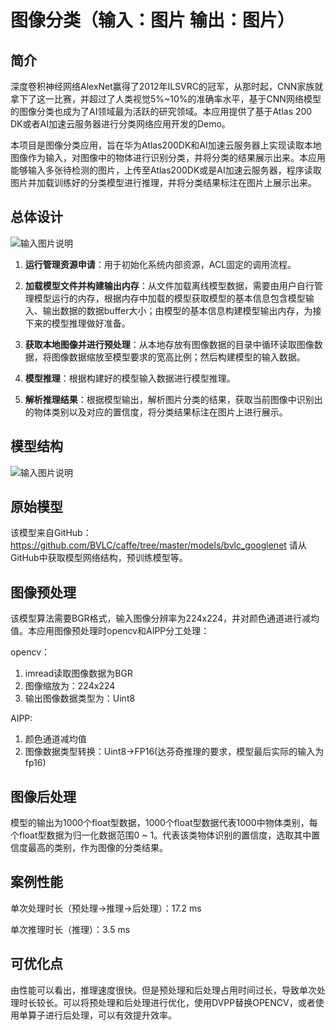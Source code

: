 # 图像分类（输入：图片 输出：图片）

## 简介

深度卷积神经网络AlexNet赢得了2012年ILSVRC的冠军，从那时起，CNN家族就拿下了这一比赛，并超过了人类视觉5%~10%的准确率水平，基于CNN网络模型的图像分类也成为了AI领域最为活跃的研究领域。本应用提供了基于Atlas 200 DK或者AI加速云服务器进行分类网络应用开发的Demo。

本项目是图像分类应用，旨在华为Atlas200DK和AI加速云服务器上实现读取本地图像作为输入，对图像中的物体进行识别分类，并将分类的结果展示出来。本应用能够输入多张待检测的图片，上传至Atlas200DK或是AI加速云服务器，程序读取图片并加载训练好的分类模型进行推理，并将分类结果标注在图片上展示出来。

## 总体设计

![输入图片说明](https://images.gitee.com/uploads/images/2020/0810/152928_dffd1a38_5408865.png "屏幕截图.png")


1. **运行管理资源申请**：用于初始化系统内部资源，ACL固定的调用流程。

2. **加载模型文件并构建输出内存**：从文件加载离线模型数据，需要由用户自行管理模型运行的内存，根据内存中加载的模型获取模型的基本信息包含模型输入、输出数据的数据buffer大小；由模型的基本信息构建模型输出内存，为接下来的模型推理做好准备。

3. **获取本地图像并进行预处理**：从本地存放有图像数据的目录中循环读取图像数据，将图像数据缩放至模型要求的宽高比例；然后构建模型的输入数据。

4. **模型推理**：根据构建好的模型输入数据进行模型推理。

5. **解析推理结果**：根据模型输出，解析图片分类的结果，获取当前图像中识别出的物体类别以及对应的置信度，将分类结果标注在图片上进行展示。





## 模型结构

![输入图片说明](https://images.gitee.com/uploads/images/2020/0810/153018_5bb4f333_5408865.jpeg "googlenet网络结构图.jpg")

## 原始模型

该模型来自GitHub：https://github.com/BVLC/caffe/tree/master/models/bvlc_googlenet 请从GitHub中获取模型网络结构，预训练模型等。

## 图像预处理

该模型算法需要BGR格式，输入图像分辨率为224x224，并对颜色通道进行减均值。本应用图像预处理时opencv和AIPP分工处理：

opencv：

1. imread读取图像数据为BGR
2. 图像缩放为：224x224
3. 输出图像数据类型为：Uint8

AIPP:

1. 颜色通道减均值
2. 图像数据类型转换：Uint8->FP16(达芬奇推理的要求，模型最后实际的输入为fp16)

## 图像后处理

模型的输出为1000个float型数据，1000个float型数据代表1000中物体类别，每个float型数据为归一化数据范围0 ~ 1。代表该类物体识别的置信度，选取其中置信度最高的类别，作为图像的分类结果。

## 案例性能

单次处理时长（预处理->推理->后处理）：17.2 ms

单次推理时长（推理）：3.5 ms

## 可优化点

由性能可以看出，推理速度很快。但是预处理和后处理占用时间过长，导致单次处理时长较长。可以将预处理和后处理进行优化，使用DVPP替换OPENCV，或者使用单算子进行后处理，可以有效提升效率。
